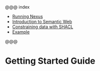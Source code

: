 @@@ index

* [Running Nexus](running-nexus/index.md)
* [Introduction to Semantic Web](intro-linked-data.md)
* [Constraining data with SHACL](shacl.md)
* [Example](example.md)

@@@

# Getting Started Guide